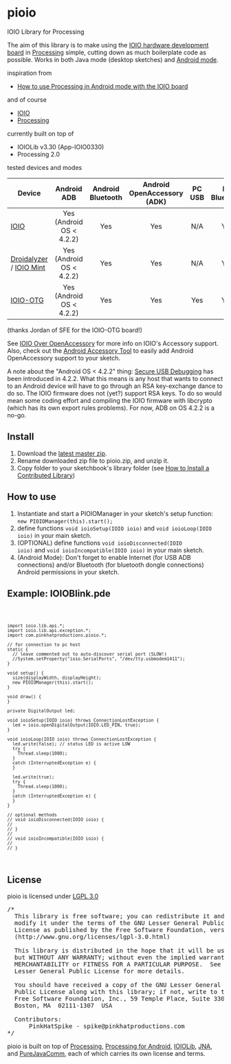 pioio
=====

IOIO Library for Processing

The aim of this library is to make using the [IOIO hardware development board](https://github.com/ytai/ioio/wiki) in [Processing](http://processing.org/) simple, cutting down as much boilerplate code as possible. 
Works in both Java mode (desktop sketches) and [Android mode](http://wiki.processing.org/w/Android).

inspiration from 
* [How to use Processing in Android mode with the IOIO board](http://benatwork.cc/how-to-use-processing-in-android-mode-with-the-ioio-board/)

and of course
* [IOIO](https://github.com/ytai/ioio/wiki)
* [Processing](http://processing.org/)

currently built on top of
* IOIOLib v3.30 (App-IOIO0330)
* Processing 2.0

tested devices and modes

Device                                                                                    | Android ADB              | Android Bluetooth | Android OpenAccessory (ADK) | PC USB | PC Bluetooth
------------------------------------------------------------------------------------------|:------------------------:|:-----------------:|:---------------------------:|:------:|:-----------:
[IOIO](https://www.sparkfun.com/products/10585)                                           | Yes (Android OS < 4.2.2) | Yes               | Yes                         | N/A    | Yes
[Droidalyzer](http://droidalyzer.com) / [IOIO Mint](http://www.adafruit.com/products/885) | Yes (Android OS < 4.2.2) | Yes               | Yes                         | N/A    | Yes 
[IOIO-OTG](https://www.sparkfun.com/products/11343)                                       | Yes (Android OS < 4.2.2) | Yes               | Yes                         | Yes    | Yes
(thanks Jordan of SFE for the IOIO-OTG board!)

See [IOIO Over OpenAccessory](https://github.com/ytai/ioio/wiki/IOIO-Over-OpenAccessory) for more info on IOIO's Accessory support.
Also, check out the [Android Accessory Tool](https://github.com/PinkHatSpike/AndroidAccessoryTool) to easily add Android OpenAccessory support to your sketch.

A note about the "Android OS < 4.2.2" thing: [Secure USB Debugging](http://nelenkov.blogspot.com/2013/02/secure-usb-debugging-in-android-422.html) has been introduced in 4.2.2.
What this means is any host that wants to connect to an Android device will have to go through an RSA key-exchange dance to do so.
The IOIO firmware does not (yet?) support RSA keys. To do so would mean some coding effort and compiling the IOIO firmware with libcrypto (which has its own export rules problems).
For now, ADB on OS 4.2.2 is a no-go.

Install
-------
1. Download the [latest master zip](https://github.com/PinkHatSpike/pioio/archive/master.zip).
2. Rename downloaded zip file to pioio.zip, and unzip it.
3. Copy folder to your sketchbook's library folder (see [How to Install a Contributed Library](http://wiki.processing.org/w/How_to_Install_a_Contributed_Library))

How to use
----------
1. Instantiate and start a PIOIOManager in your sketch's setup function: <code>new PIOIOManager(this).start();</code>
2. define functions <code>void ioioSetup(IOIO ioio)</code> and <code>void ioioLoop(IOIO ioio)</code> in your main sketch.
3. (OPTIONAL) define functions <code>void ioioDisconnected(IOIO ioio)</code> and  <code>void ioioIncompatible(IOIO ioio)</code> in your main sketch.
4. (Android Mode): Don't forget to enable Internet (for USB ADB connections) and/or Bluetooth (for bluetooth dongle connections) Android permissions in your sketch.  

Example: IOIOBlink.pde
----------------------
<code>
    
    import ioio.lib.api.*;
    import ioio.lib.api.exception.*;
    import com.pinkhatproductions.pioio.*;

    // for connection to pc host
    static {
      // leave commented out to auto-discover serial port (SLOW!)  
      //System.setProperty("ioio.SerialPorts", "/dev/tty.usbmodem1411");
    }

    void setup() {
      size(displayWidth, displayHeight);
      new PIOIOManager(this).start();
    }

    void draw() {
    }

    private DigitalOutput led;

    void ioioSetup(IOIO ioio) throws ConnectionLostException {
      led = ioio.openDigitalOutput(IOIO.LED_PIN, true);
    }

    void ioioLoop(IOIO ioio) throws ConnectionLostException {
      led.write(false); // status LED is active LOW
      try {
        Thread.sleep(1000);
      }
      catch (InterruptedException e) {
      }

      led.write(true);
      try {
        Thread.sleep(1000);
      }
      catch (InterruptedException e) {
      }
    }

    // optional methods
    // void ioioDisconnected(IOIO ioio) {
    //   
    // }
    // 
    // void ioioIncompatible(IOIO ioio) {
    //   
    // }
    
</code>

License
-------
pioio is licensed under [LGPL 3.0](http://www.gnu.org/licenses/lgpl-3.0.html)

<pre>
/*
  This library is free software; you can redistribute it and/or
  modify it under the terms of the GNU Lesser General Public
  License as published by the Free Software Foundation, version 3.0.
  (http://www.gnu.org/licenses/lgpl-3.0.html)

  This library is distributed in the hope that it will be useful,
  but WITHOUT ANY WARRANTY; without even the implied warranty of
  MERCHANTABILITY or FITNESS FOR A PARTICULAR PURPOSE.  See the GNU
  Lesser General Public License for more details.

  You should have received a copy of the GNU Lesser General
  Public License along with this library; if not, write to the
  Free Software Foundation, Inc., 59 Temple Place, Suite 330,
  Boston, MA  02111-1307  USA
  
  Contributors:
      PinkHatSpike - spike@pinkhatproductions.com
*/
</pre>

pioio is built on top of [Processing](https://github.com/processing/processing), [Processing for Android](https://github.com/processing/processing-android), [IOIOLib](https://github.com/ytai/ioio/wiki), [JNA](https://github.com/twall/jna), and [PureJavaComm](http://www.sparetimelabs.com/purejavacomm/purejavacomm.php), each of which carries its own license and terms.